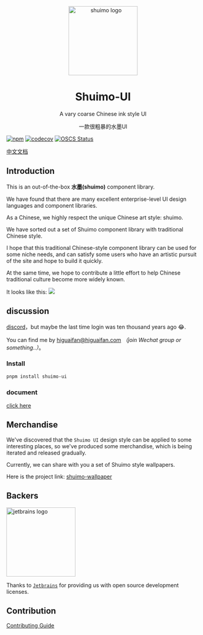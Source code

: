 <p align="center">
  <a href="https://shuimo.design" target="_blank" rel="noopener noreferrer">
    <img width="180" src="https://raw.githubusercontent.com/shuimo-design/shuimo-ui/main/assets/icons/logo.svg" 
        alt="shuimo logo">
  </a>
</p>
<h1 align="center">Shuimo-UI</h1>

<p align="center">A vary coarse Chinese ink style UI</p>
<p align="center">一款很粗暴的水墨UI</p>

[![npm](https://img.shields.io/npm/v/shuimo-ui?color=%23c50315&style=flat-square)](https://www.npmjs.com/package/shuimo-ui)
[![codecov](https://codecov.io/gh/shuimo-design/shuimo-ui/graph/badge.svg?token=JYTSFCTMZD)](https://codecov.io/gh/shuimo-design/shuimo-ui)
[![OSCS Status](https://www.oscs1024.com/platform/badge/janghood/shuimo-ui.svg?size=small)](https://www.oscs1024.com/project/janghood/shuimo-ui?ref=badge_small)

[中文文档](https://github.com/shuimo-design/shuimo-ui)

## Introduction

This is an out-of-the-box **水墨(shuimo)** component library.

We have found that there are many excellent enterprise-level UI design languages and component libraries.

As a Chinese, we highly respect the unique Chinese art style: shuimo.

We have sorted out a set of Shuimo component library with traditional Chinese style.

I hope that this traditional Chinese-style component library can be used for some niche needs, and can satisfy some
users who have an artistic pursuit of the site and hope to build it quickly.

At the same time, we hope to contribute a little effort to help Chinese traditional culture become more widely known.

It looks like this:
<img src="https://github.com/shuimo-design/shuimo-ui/blob/main/.github/README/example.webp?raw=true">

## discussion

[discord](https://discord.gg/h66HyZ43TX)，but maybe the last time login was ten thousand years ago 😂.

You can find me by <a href="mailto:higuaifan@higuaifan.com">higuaifan@higuaifan.com</a>  _（join Wechat group or
something..）_。

### Install

```bash
pnpm install shuimo-ui
```

### document

[click here](https://shuimo.design)

## Merchandise

We've discovered that the `Shuimo UI` design style can be applied to some interesting places, so we've produced some merchandise, which is being iterated and released gradually.

Currently, we can share with you a set of Shuimo style wallpapers.

Here is the project link: [shuimo-wallpaper](https://github.com/shuimo-design/wallpaper)

## Backers

<img width="180" src="https://raw.githubusercontent.com/shuimo-design/shuimo-ui/main/.github/README/jetbrains.svg" alt="jetbrains logo">

Thanks to [`Jetbrains`](https://www.jetbrains.com/) for providing us with open source development licenses.

## Contribution

[Contributing Guide](https://github.com/shuimo-design/shuimo-ui/blob/main/.github/contributing.md)
